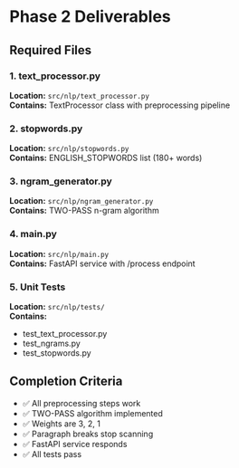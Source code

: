 # Phase 2 Deliverables

## Required Files

### 1. text_processor.py
**Location:** `src/nlp/text_processor.py`  
**Contains:** TextProcessor class with preprocessing pipeline

### 2. stopwords.py
**Location:** `src/nlp/stopwords.py`  
**Contains:** ENGLISH_STOPWORDS list (180+ words)

### 3. ngram_generator.py
**Location:** `src/nlp/ngram_generator.py`  
**Contains:** TWO-PASS n-gram algorithm

### 4. main.py
**Location:** `src/nlp/main.py`  
**Contains:** FastAPI service with /process endpoint

### 5. Unit Tests
**Location:** `src/nlp/tests/`  
**Contains:**
- test_text_processor.py
- test_ngrams.py
- test_stopwords.py

## Completion Criteria

- ✅ All preprocessing steps work
- ✅ TWO-PASS algorithm implemented
- ✅ Weights are 3, 2, 1
- ✅ Paragraph breaks stop scanning
- ✅ FastAPI service responds
- ✅ All tests pass